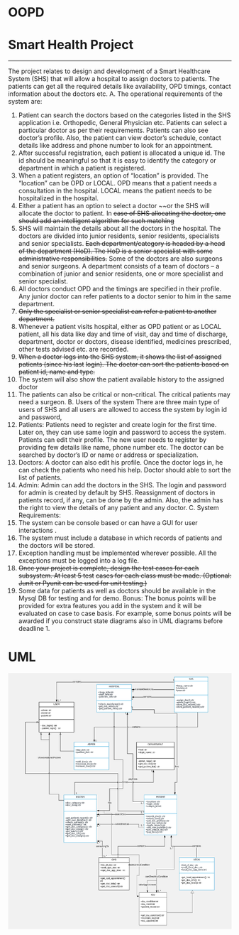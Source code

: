 # OOPD

# Smart Health Project

______________________________________________________________________________
The project relates to design and development of a Smart Healthcare System (SHS) that will allow a
hospital to assign doctors to patients. The patients can get all the required details like availability, OPD
timings, contact information about the doctors etc.
A. The operational requirements of the system are:
1. Patient can search the doctors based on the categories listed in the SHS application i.e.
Orthopedic, General Physician etc. Patients can select a particular doctor as per their
requirements. Patients can also see doctor’s profile. Also, the patient can view doctor’s
schedule, contact details like address and phone number to look for an appointment.
2. After successful registration, each patient is allocated a unique id. The id should be meaningful
so that it is easy to identify the category or department in which a patient is registered.
3. When a patient registers, an option of “location” is provided. The “location” can be OPD or
LOCAL. OPD means that a patient needs a consultation in the hospital. LOCAL means the patient
needs to be hospitalized in the hospital.
4. Either a patient has an option to select a doctor ~~or the SHS will allocate the doctor to patient. In
~~case of SHS allocating the doctor, one should add an intelligent algorithm for such matching~~
5. SHS will maintain the details about all the doctors in the hospital. The doctors are divided into
junior residents, senior residents, specialists and senior specialists. ~~Each department/category is
headed by a head of the department (HoD). The HoD is a senior specialist with some
administrative responsibilities.~~ Some of the doctors are also surgeons and senior surgeons. A
department consists of a team of doctors – a combination of junior and senior residents, one or
more specialist and senior specialist.
6. All doctors conduct OPD and the timings are specified in their profile. Any junior doctor can refer
patients to a doctor senior to him in the same department.
7. ~~Only the specialist or senior specialist can refer a patient to another department.~~
8. Whenever a patient visits hospital, either as OPD patient or as LOCAL patient, all his data like
day and time of visit, day and time of discharge, department, doctor or doctors, disease
identified, medicines prescribed, other tests advised etc. are recorded.
9. ~~When a doctor logs into the SHS system, it shows the list of assigned patients (since his last~~
~~login). The doctor can sort the patients based on patient id, name and type.~~
10. The system will also show the patient available history to the assigned doctor
11. The patients can also be critical or non-critical. The critical patients may need a surgeon.
B. Users of the system
There are three main type of users of SHS and all users are allowed to access the system by login
id and password,
1. Patients: Patients need to register and create login for the first time. Later on, they can use
same login and password to access the system. Patients can edit their profile. The new user
needs to register by providing few details like name, phone number etc. The doctor can be
searched by doctor’s ID or name or address or specialization.
2. Doctors: A doctor can also edit his profile. Once the doctor logs in, he can check the patients
who need his help. Doctor should able to sort the list of patients.
3. Admin: Admin can add the doctors in the SHS. The login and password for admin is created
by default by SHS. Reassignment of doctors in patients record, if any, can be done by the
admin. Also, the admin has the right to view the details of any patient and any doctor.
C. System Requirements:
1. The system can be console based or can have a GUI for user interactions .
2. The system must include a database in which records of patients and the doctors will be
stored.
3. Exception handling must be implemented wherever possible. All the exceptions must be
logged into a log file.
4. ~~Once your project is complete, design the test cases for each subsystem. At least 5 test~~
~~cases for each class must be made. (Optional: Junit or Pyunit can be used for unit testing.)~~
5. Some data for patients as well as doctors should be available in the Mysql DB for testing and
for demo.
Bonus: The bonus points will be provided for extra features you add in the system and it will be
evaluated on case to case basis. For example, some bonus points will be awarded if you
construct state diagrams also in UML diagrams before deadline 1.


# UML
![UML](uml.jpg)
